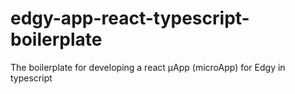 # edgy-app-react-typescript-boilerplate
The boilerplate for developing a react μApp (microApp) for Edgy in typescript
